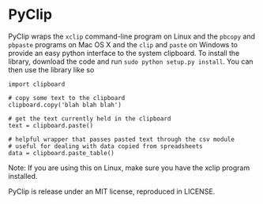 # PyClip

PyClip wraps the `xclip` command-line program on Linux and the `pbcopy` and 
`pbpaste` programs on Mac OS X and the `clip` and `paste` on Windows to provide an easy python interface to the 
system clipboard. To install the library, download the code and run 
`sudo python setup.py install`. You can then use the library like so

	import clipboard

	# copy some text to the clipboard
	clipboard.copy('blah blah blah')

	# get the text currently held in the clipboard
	text = clipboard.paste()

	# helpful wrapper that passes pasted text through the csv module
	# useful for dealing with data copied from spreadsheets
	data = clipboard.paste_table()

Note: If you are using this on Linux, make sure you have the xclip 
program installed.

PyClip is release under an MIT license, reproduced in LICENSE.
